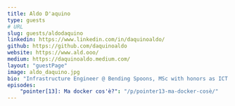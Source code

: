 ```yaml
---
title: Aldo D'aquino
type: guests
# URL
slug: guests/aldodaquino
linkedin: https://www.linkedin.com/in/daquinoaldo/
github: https://github.com/daquinoaldo
website: https://www.ald.ooo/
medium: https://daquinoaldo.medium.com/
layout: "guestPage"
image: aldo_daquino.jpg
bio: "Infrastructure Engineer @ Bending Spoons, MSc with honors as ICT Solution Architect @ Unipi, public speaker, open-source developer"
episodes: 
    "pointer[13]: Ma docker cos'è?": "/p/pointer13-ma-docker-cosè/"
---
```


